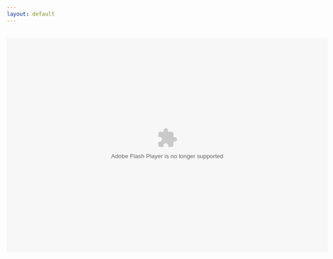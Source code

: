 ```yaml
---
layout: default
---
```

<title>FPA: World 3 Enhanced</title>
<head><script src="../Ruffle/ruffle.js"></script></head>
<div align="center">
<br />
<object align="middle" data="../FPAW3M.swf" height="480" type="application/x-shockwave-flash" width="720"></object>
